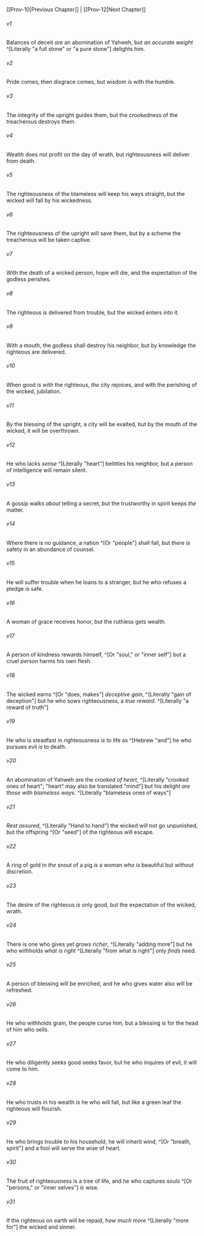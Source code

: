 ﻿---
aliases:
  - Proverbs 11
---

[[Prov-10|Previous Chapter]] | [[Prov-12|Next Chapter]]

###### v1
Balances of deceit _are_ an abomination of Yahweh,
but _an accurate weight_ ^[Literally "a full stone" or "a pure stone"] delights him.

###### v2
Pride comes, then disgrace comes,
but wisdom _is_ with the humble.

###### v3
The integrity of the upright guides them,
but the crookedness of the treacherous destroys them.

###### v4
Wealth does not profit on the day of wrath,
but righteousness will deliver from death.

###### v5
The righteousness of the blameless will keep his ways straight,
but the wicked will fall by his wickedness.

###### v6
The righteousness of the upright will save them,
but by a scheme the treacherous will be taken captive.

###### v7
With the death of a wicked person, hope will die,
and the expectation of the godless perishes.

###### v8
The righteous is delivered from trouble,
but the wicked enters into it.

###### v9
With a mouth, the godless shall destroy his neighbor,
but by knowledge the righteous are delivered.

###### v10
When good _is with_ the righteous, _the_ city rejoices,
and with the perishing of the wicked, jubilation.

###### v11
By the blessing of the upright, a city will be exalted,
but by the mouth of the wicked, it will be overthrown.

###### v12
He who lacks _sense_ ^[Literally "heart"] belittles his neighbor,
but a person of intelligence will remain silent.

###### v13
A gossip walks _about_ telling a secret,
but the trustworthy in spirit keeps _the_ matter.

###### v14
Where there is no guidance, a nation ^[Or "people"] shall fall,
but _there is_ safety in an abundance of counsel.

###### v15
He will suffer trouble when he loans to a stranger,
but he who refuses a pledge is safe.

###### v16
A woman of grace receives honor,
but the ruthless gets wealth.

###### v17
A person of kindness rewards himself, ^[Or "soul," or "inner self"]
but a cruel _person_ harms his own flesh.

###### v18
The wicked earns ^[Or "does, makes"] _deceptive gain_, ^[Literally "gain of deception"]
but he who sows righteousness, a _true reward_. ^[Literally "a reward of truth"]

###### v19
He who is steadfast in righteousness _is_ to life
as ^[Hebrew "and"] he who pursues evil _is_ to death.

###### v20
An abomination of Yahweh _are_ the _crooked of heart_, ^[Literally "crooked ones of heart"; "heart" may also be translated "mind"]
but his delight _are_ _those with blameless ways_. ^[Literally "blameless ones of ways"]

###### v21
_Rest assured_, ^[Literally "Hand to hand"] the wicked will not go unpunished,
but the offspring ^[Or "seed"] of the righteous will escape.

###### v22
A ring of gold in _the_ snout of a pig
_is_ a woman _who is_ beautiful but without discretion.

###### v23
The desire of the righteous _is_ only good,
but the expectation of the wicked, wrath.

###### v24
There is one who gives yet _grows richer_, ^[Literally "adding more"]
but he who withholds _what is right_ ^[Literally "from what is right"] only _finds_ need.

###### v25
A person of blessing will be enriched,
and he who gives water also will be refreshed.

###### v26
He who withholds grain, the people curse him,
but a blessing _is_ for the head of him who sells.

###### v27
He who diligently seeks good seeks favor,
but he who inquires of evil, it will come to him.

###### v28
He who trusts in his wealth _is_ he who will fall,
but like a green leaf the righteous will flourish.

###### v29
He who brings trouble _to_ his household, he will inherit wind, ^[Or "breath, spirit"]
and a fool will serve the wise of heart.

###### v30
The fruit of righteousness is a tree of life,
and he who captures souls ^[Or "persons," or "inner selves"] _is_ wise.

###### v31
If the righteous on earth will be repaid,
_how much more_ ^[Literally "more for"] the wicked and sinner.